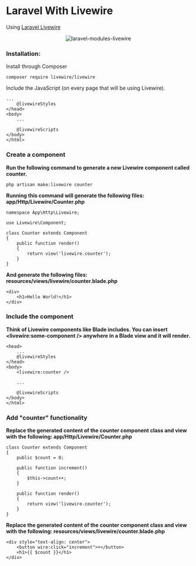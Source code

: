 # Laravel With Livewire

Using [Laravel Livewire](https://github.com/livewire/livewire) 
<p align="center">
    <img src="https://laravelnews.imgix.net/images/laravel-livewire.png?ixlib=php-3.3.1" alt="laravel-modules-livewire">
</p>

### Installation:

Install through Composer

```
composer require livewire/livewire
```

Include the JavaScript (on every page that will be using Livewire).

```
...
    @livewireStyles
</head>
<body>
    ...
 
    @livewireScripts
</body>
</html>
```

### Create a component

**Run the following command to generate a new Livewire component called counter.**

`php artisan make:livewire counter`

**Running this command will generate the following files: app/Http/Livewire/Counter.php**

```
namespace App\Http\Livewire;
 
use Livewire\Component;
 
class Counter extends Component
{
    public function render()
    {
        return view('livewire.counter');
    }
}
```

**And generate the following files: resources/views/livewire/counter.blade.php**

```
<div>
    <h1>Hello World!</h1>
</div>
```

### Include the component
**Think of Livewire components like Blade includes. You can insert <livewire:some-component /> anywhere in a Blade view and it will render.**

```
<head>
    ...
    @livewireStyles
</head>
<body>
    <livewire:counter /> 
 
    ...
 
    @livewireScripts
</body>
</html>
```
### Add "counter" functionality
**Replace the generated content of the counter component class and view with the following: app/Http/Livewire/Counter.php**
```
class Counter extends Component
{
    public $count = 0;
 
    public function increment()
    {
        $this->count++;
    }
 
    public function render()
    {
        return view('livewire.counter');
    }
}

```

**Replace the generated content of the counter component class and view with the following: resources/views/livewire/counter.blade.php**
```
<div style="text-align: center">
    <button wire:click="increment">+</button>
    <h1>{{ $count }}</h1>
</div>

```
